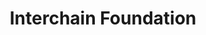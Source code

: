 ---
blog: https://medium.com/the-interchain-foundation
git: https://github.com/interchainio
linkedin: https://linkedin.com/company/interchain-foundation
logohandle: interchainio
sort: interchain
title: Interchain Foundation
twitter: https://x.com/interchain_io
website: https://interchain.io/
---